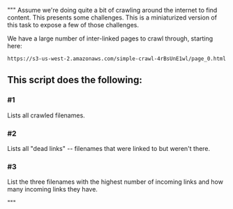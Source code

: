 """
Assume we're doing quite a bit of crawling around the internet to find content. This presents some challenges. This is a miniaturized version of this task to expose a few of those challenges.

We have a large number of inter-linked pages to crawl through, starting here:  

```
https://s3-us-west-2.amazonaws.com/simple-crawl-4rBsUnE1wl/page_0.html
```

## This script does the following:

### \#1

Lists all crawled filenames.

### \#2

Lists all "dead links" -- filenames that were linked to but weren't there.

### \#3

List the three filenames with the highest number of incoming links and how many incoming links they have.

"""
